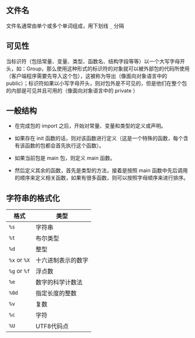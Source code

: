 ## 文件名

文件名通常由单个或多个单词组成，用下划线 `_` 分隔

## 可见性

当标识符（包括常量、变量、类型、函数名、结构字段等等）以一个大写字母开头，如：Group，那么使用这种形式的标识符的对象就可以被外部包的代码所使用（客户端程序需要先导入这个包），这被称为导出（像面向对象语言中的 public）；标识符如果以小写字母开头，则对包外是不可见的，但是他们在整个包的内部是可见并且可用的（像面向对象语言中的 private ）

## 一般结构

- 在完成包的 import 之后，开始对常量、变量和类型的定义或声明。

- 如果存在 init 函数的话，则对该函数进行定义（这是一个特殊的函数，每个含有该函数的包都会首先执行这个函数）。

- 如果当前包是 main 包，则定义 main 函数。

- 然后定义其余的函数，首先是类型的方法，接着是按照 main 函数中先后调用的顺序来定义相关函数，如果有很多函数，则可以按照字母顺序来进行排序。

## 字符串的格式化

|格式|类型|
|---|---|
|`%s`|字符串|
|`%t`|布尔类型|
|`%d`|整型|
|`%x` or `%X`|十六进制表示的数字|
|`%g` or `%f`|浮点数|
|`%e`|数字的科学计数法|
|`%0d`|指定长度的整数|
|`%v`|复数|
|`%c`|字符|
|`%U`|UTF8代码点|